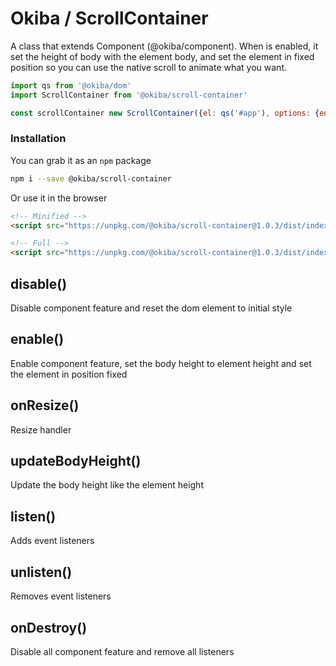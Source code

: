 

# Okiba / ScrollContainer
A class that extends Component (@okiba/component). When is enabled, it set the height of body with the element body, and set the element in fixed position so you can use the native scroll to animate what you want.




```javascript
import qs from '@okiba/dom'
import ScrollContainer from '@okiba/scroll-container'

const scrollContainer new ScrollContainer({el: qs('#app'), options: {enabled: true}})
```



### Installation

You can grab it as an `npm` package 
```bash
npm i --save @okiba/scroll-container
```

Or use it in the browser
```html
<!-- Minified -->
<script src="https://unpkg.com/@okiba/scroll-container@1.0.3/dist/index.min.js"></script>

<!-- Full -->
<script src="https://unpkg.com/@okiba/scroll-container@1.0.3/dist/index.js"></script>
```




## disable()


Disable component feature and reset the dom element to initial style







## enable()


Enable component feature, set the body height to element height and set the element in position fixed







## onResize()


Resize handler







## updateBodyHeight()


Update the body height like the element height







## listen()


Adds event listeners







## unlisten()


Removes event listeners







## onDestroy()


Disable all component feature and remove all listeners






